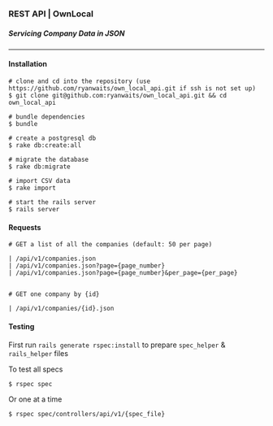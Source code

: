 ### REST API | OwnLocal
##### Servicing Company Data in JSON

***

#### Installation
    # clone and cd into the repository (use https://github.com/ryanwaits/own_local_api.git if ssh is not set up)
    $ git clone git@github.com:ryanwaits/own_local_api.git && cd own_local_api

    # bundle dependencies
    $ bundle

    # create a postgresql db
    $ rake db:create:all

    # migrate the database
    $ rake db:migrate

    # import CSV data
    $ rake import

    # start the rails server
    $ rails server
    
#### Requests

    # GET a list of all the companies (default: 50 per page)

    | /api/v1/companies.json
    | /api/v1/companies.json?page={page_number}
    | /api/v1/companies.json?page={page_number}&per_page={per_page}

    
    # GET one company by {id} 

    | /api/v1/companies/{id}.json

#### Testing

First run ``` rails generate rspec:install ``` to prepare ```spec_helper``` & ```rails_helper``` files

To test all specs

    $ rspec spec

Or one at a time

    $ rspec spec/controllers/api/v1/{spec_file}

